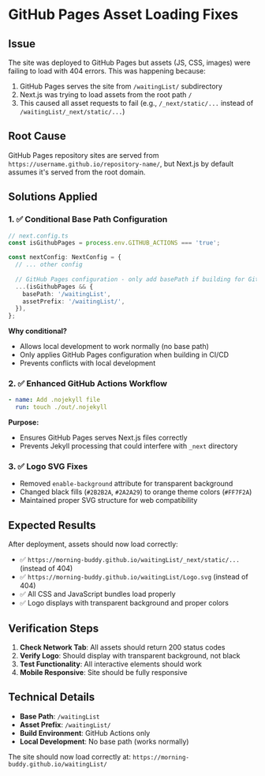 # GitHub Pages Asset Loading Fixes

## Issue
The site was deployed to GitHub Pages but assets (JS, CSS, images) were failing to load with 404 errors. This was happening because:

1. GitHub Pages serves the site from `/waitingList/` subdirectory
2. Next.js was trying to load assets from the root path `/`
3. This caused all asset requests to fail (e.g., `/_next/static/...` instead of `/waitingList/_next/static/...`)

## Root Cause
GitHub Pages repository sites are served from `https://username.github.io/repository-name/`, but Next.js by default assumes it's served from the root domain.

## Solutions Applied

### 1. ✅ **Conditional Base Path Configuration**
```typescript
// next.config.ts
const isGithubPages = process.env.GITHUB_ACTIONS === 'true';

const nextConfig: NextConfig = {
  // ... other config
  
  // GitHub Pages configuration - only add basePath if building for GitHub Pages
  ...(isGithubPages && {
    basePath: '/waitingList',
    assetPrefix: '/waitingList/',
  }),
};
```

**Why conditional?**
- Allows local development to work normally (no base path)
- Only applies GitHub Pages configuration when building in CI/CD
- Prevents conflicts with local development

### 2. ✅ **Enhanced GitHub Actions Workflow**
```yaml
- name: Add .nojekyll file
  run: touch ./out/.nojekyll
```

**Purpose:**
- Ensures GitHub Pages serves Next.js files correctly
- Prevents Jekyll processing that could interfere with `_next` directory

### 3. ✅ **Logo SVG Fixes**
- Removed `enable-background` attribute for transparent background
- Changed black fills (`#2B2B2A`, `#2A2A29`) to orange theme colors (`#FF7F2A`)
- Maintained proper SVG structure for web compatibility

## Expected Results

After deployment, assets should now load correctly:
- ✅ `https://morning-buddy.github.io/waitingList/_next/static/...` (instead of 404)
- ✅ `https://morning-buddy.github.io/waitingList/Logo.svg` (instead of 404)
- ✅ All CSS and JavaScript bundles load properly
- ✅ Logo displays with transparent background and proper colors

## Verification Steps

1. **Check Network Tab**: All assets should return 200 status codes
2. **Verify Logo**: Should display with transparent background, not black
3. **Test Functionality**: All interactive elements should work
4. **Mobile Responsive**: Site should be fully responsive

## Technical Details

- **Base Path**: `/waitingList`
- **Asset Prefix**: `/waitingList/`
- **Build Environment**: GitHub Actions only
- **Local Development**: No base path (works normally)

The site should now load correctly at: `https://morning-buddy.github.io/waitingList/`